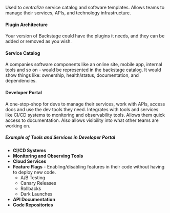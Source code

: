 Used to _centralize_ service catalog and software templates. Allows teams to manage their services, APIs, and technology infrastructure. 


#### Plugin Architecture
Your version of Backstage could have the plugins it needs, and they can be added or removed as you wish.

#### Service Catalog
A companies software components like an online site, mobile app, internal tools and so on - would be represented in the backstage catalog. It would show things like: ownership, health/status, documentation, and dependencies. 

#### Developer Portal
A one-stop-shop for devs to manage their services, work with APIs, access docs and use the dev tools they need. Integrates with tools and services like CI/CD systems to monitoring and observability tools. Allows them quick access to documentation. Also allows visibility into what other teams are working on.

##### Example of Tools and Services in Developer Portal
- **CI/CD Systems**
- **Monitoring and Observing Tools**
- **Cloud Services**
- **Feature Flags** - Enabling/disabling features in their code without having to deploy new code.
	- A/B Testing
	- Canary Releases
	- Rollbacks
	- Dark Launches
- **API Documentation**
- **Code Repositories**




